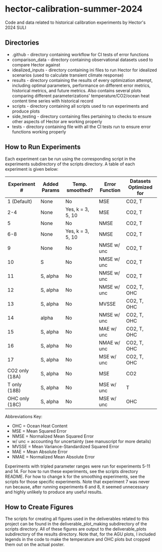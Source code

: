 # hector-calibration-summer-2024

Code and data related to historical calibration experiments by Hector's 2024 SULI

## Directories

-   .github - directory containing workflow for CI tests of error functions
-   comparison_data - directory containing observational datasets used to compare Hector against
-   idealized_inputs - directory containing ini files to run Hector for idealized scenarios (used to calculate transient climate response)
-   results - directory containing the results of every optimization attempt, including optimal parameters, performance on different error metrics, historical metrics, and future metrics. Also contains several plots comparing different parameterizations' temperature/CO2/ocean heat content time series with historical record
-   scripts - directory containing all scripts used to run experiments and produce plots
-   side_testing - directory containing files pertaining to checks to ensure other aspects of Hector are working properly
-   tests - directory containing file with all the CI tests run to ensure error functions working properly

## How to Run Experiments

Each experiment can be run using the corresponding script in the experiments subdirectory of the scripts directory. A table of each experiment is given below:

| Experiment \#  | Added Params | Temp. smoothed?   | Error Function | Datasets Optimized for |
|---------------|---------------|---------------|---------------|---------------|
| 1 (Default)    | None         | No                | MSE            | CO2, T                 |
| 2-4            | None         | Yes, k = 3, 5, 10 | MSE            | CO2, T                 |
| 5              | None         | No                | NMSE           | CO2, T                 |
| 6-8            | None         | Yes, k = 3, 5, 10 | NMSE           | CO2, T                 |
| 9              | None         | No                | NMSE w/ unc    | CO2, T                 |
| 10             | S            | No                | NMSE w/ unc    | CO2, T                 |
| 11             | S, alpha     | No                | NMSE w/ unc    | CO2, T                 |
| 12             | S, alpha     | No                | NMSE w/ unc    | CO2, T, OHC            |
| 13             | S, alpha     | No                | MVSSE          | CO2, T, OHC            |
| 14             | alpha        | No                | NMSE w/ unc    | CO2, T, OHC            |
| 15             | S, alpha     | No                | MAE w/ unc     | CO2, T, OHC            |
| 16             | S, alpha     | No                | NMAE w/ unc    | CO2, T, OHC            |
| 17             | S, alpha     | No                | MSE w/ unc     | CO2, T, OHC            |
| CO2 only (18A) | S, alpha     | No                | MSE            | CO2                    |
| T only (18B)   | S, alpha     | No                | MSE w/ unc     | T                      |
| OHC only (18C) | S, alpha     | No                | MSE w/ unc     | OHC                    |

Abbreviations Key:

-   OHC = Ocean Heat Content
-   MSE = Mean Squared Error
-   NMSE = Normalized Mean Squared Error
-   w/ unc = accounting for uncertainty (see manuscript for more details)
-   MVSSE = Mean Variance-Standardized Squared Error
-   MAE = Mean Absolute Error
-   NMAE = Normalized Mean Absolute Error

Experiments with tripled parameter ranges were run for experiments 5-11 and 14. For how to run these experiments, see the scripts directory README. For how to change k for the smoothing experiments, see the scripts for those specific experiments. Note that experiment 7 was never run because, after running experiments 6 and 8, it seemed unnecessary and highly unlikely to produce any useful results.

## How to Create Figures

The scripts for creating all figures used in the deliverables related to this project can be found in the deliverable_plot_making subdirectory of the scripts directory. All of these figures are output to the deliverable_plots subdirectory of the results directory. Note that, for the AGU plots, I included legends in the code to make the temperature and OHC plots but cropped them out on the actual poster.
